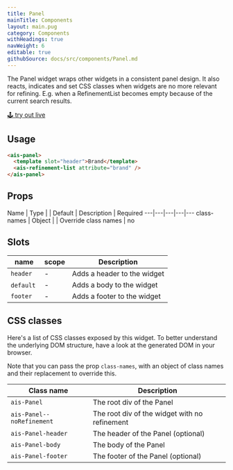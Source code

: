 ```yaml
---
title: Panel
mainTitle: Components
layout: main.pug
category: Components
withHeadings: true
navWeight: 6
editable: true
githubSource: docs/src/components/Panel.md
---
```


The Panel widget wraps other widgets in a consistent panel design. It also reacts, indicates and set CSS classes when widgets are no more relevant for refining. E.g. when a RefinementList becomes empty because of the current search results.

<a class="btn btn-static-theme" href="stories/?selectedKind=Panel">🕹 try out live</a>

## Usage

```html
<ais-panel>
  <template slot="header">Brand</template>
  <ais-refinement-list attribute="brand" />
</ais-panel>
```

## Props

Name | Type | | Default | Description | Required
---|---|---|---|---
class-names | Object | | Override class names | no

## Slots

name | scope | Description
---|---|---
`header` | - | Adds a header to the widget
`default` | - | Adds a body to the widget
`footer` | - | Adds a footer to the widget


## CSS classes

Here's a list of CSS classes exposed by this widget. To better understand the underlying DOM structure, have a look at the generated DOM in your browser.

Note that you can pass the prop `class-names`, with an object of class names and their replacement to override this.

Class name | Description
---|---
`ais-Panel` | The root div of the Panel
`ais-Panel--noRefinement` | The root div of the widget with no refinement
`ais-Panel-header` | The header of the Panel (optional)
`ais-Panel-body` | The body of the Panel
`ais-Panel-footer` | The footer of the Panel (optional)

